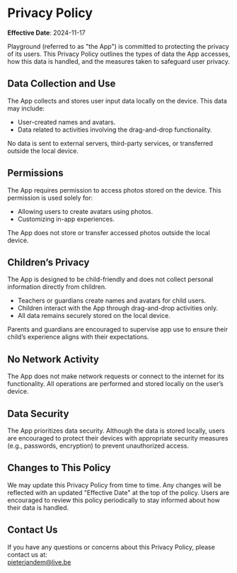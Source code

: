 # Privacy Policy

**Effective Date**: 2024-11-17  

Playground (referred to as "the App") is committed to protecting the privacy of its users. This Privacy Policy outlines the types of data the App accesses, how this data is handled, and the measures taken to safeguard user privacy.

## Data Collection and Use
The App collects and stores user input data locally on the device. This data may include:  
- User-created names and avatars.  
- Data related to activities involving the drag-and-drop functionality.  

No data is sent to external servers, third-party services, or transferred outside the local device.

## Permissions
The App requires permission to access photos stored on the device. This permission is used solely for:  
- Allowing users to create avatars using photos.  
- Customizing in-app experiences.  

The App does not store or transfer accessed photos outside the local device.

## Children’s Privacy
The App is designed to be child-friendly and does not collect personal information directly from children.  
- Teachers or guardians create names and avatars for child users.  
- Children interact with the App through drag-and-drop activities only.  
- All data remains securely stored on the local device.  

Parents and guardians are encouraged to supervise app use to ensure their child’s experience aligns with their expectations.

## No Network Activity
The App does not make network requests or connect to the internet for its functionality. All operations are performed and stored locally on the user’s device.

## Data Security
The App prioritizes data security. Although the data is stored locally, users are encouraged to protect their devices with appropriate security measures (e.g., passwords, encryption) to prevent unauthorized access.

## Changes to This Policy
We may update this Privacy Policy from time to time. Any changes will be reflected with an updated "Effective Date" at the top of the policy. Users are encouraged to review this policy periodically to stay informed about how their data is handled.

## Contact Us
If you have any questions or concerns about this Privacy Policy, please contact us at:  
pieterjandem@live.be

